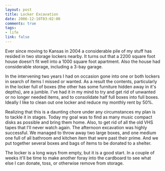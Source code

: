 ```yaml
--- 
layout: post
title: Locker Excavation
date: 2006-12-10T03:02:00
comments: true
tags:
- life
link: false
---
```

Ever since moving to Kansas in 2004 a considerable pile of my stuff has resided in two storage lockers nearby. It turns out that a 2200 square foot house doesn't fit well into a 1000 square foot apartment. Also the house had considerable storage, including a 3-bay garage.

In the intervening two years I had on occasion gone into one or both lockers in search of items I missed or wanted. As a result the contents, particularly in the locker full of boxes (the other has some furniture hidden away in it's depths), are a jumble. I've had it in my mind to try and get rid of unwanted or no longer needed items, and to consolidate half full boxes into full boxes. Ideally I like to clean out one locker and reduce my monthly rent  by 50%.

Realizing that this is a daunting chore under any circumstances my plan is to tackle it in stages. Today my goal was to find as many music compact disks as possible and bring them home. Also, to get rid of all the old VHS tapes that I'll never watch again. The afternoon excavation was highly successful. We managed to throw away two large boxes, and one medium one full of all bathroom and kitchen item that were past their prime. And we put together several boxes and bags of items to be donated to a shelter.

The locker is a long ways from empty, but it is a good start. In a couple of weeks it'll be time to make another foray into the cardboard to see what else I can donate, toss, or otherwise remove from storage.
